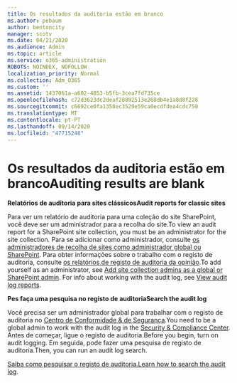```yaml
---
title: Os resultados da auditoria estão em branco
ms.author: pebaum
author: bentoncity
manager: scotv
ms.date: 04/21/2020
ms.audience: Admin
ms.topic: article
ms.service: o365-administration
ROBOTS: NOINDEX, NOFOLLOW
localization_priority: Normal
ms.collection: Adm_O365
ms.custom: ''
ms.assetid: 1437061a-a602-4853-b5fb-3cea7fd735ce
ms.openlocfilehash: c72d3623dc2deaf28892513e268db4e1a8d8f228
ms.sourcegitcommit: c6692ce0fa1358ec3529e59ca0ecdfdea4cdc759
ms.translationtype: MT
ms.contentlocale: pt-PT
ms.lasthandoff: 09/14/2020
ms.locfileid: "47715248"
---
```

# <a name="auditing-results-are-blank"></a><span data-ttu-id="bf8e5-102">Os resultados da auditoria estão em branco</span><span class="sxs-lookup"><span data-stu-id="bf8e5-102">Auditing results are blank</span></span>

 <span data-ttu-id="bf8e5-103">**Relatórios de auditoria para sites clássicos**</span><span class="sxs-lookup"><span data-stu-id="bf8e5-103">**Audit reports for classic sites**</span></span>
  
<span data-ttu-id="bf8e5-104">Para ver um relatório de auditoria para uma coleção do site SharePoint, você deve ser um administrador para a recolha do site.</span><span class="sxs-lookup"><span data-stu-id="bf8e5-104">To view an audit report for a SharePoint site collection, you must be an administrator for the site collection.</span></span> <span data-ttu-id="bf8e5-105">Para se adicionar como administrador, consulte [os administradores de recolha de sites como administrador global ou SharePoint](https://go.microsoft.com/fwlink/?linkid=869390). Para obter informações sobre o trabalho com o registo de auditoria, consulte [os relatórios de registo de auditoria da opinião](https://go.microsoft.com/fwlink/?linkid=395237).</span><span class="sxs-lookup"><span data-stu-id="bf8e5-105">To add yourself as an administrator, see [Add site collection admins as a global or SharePoint admin](https://go.microsoft.com/fwlink/?linkid=869390). For info about working with the audit log, see [View audit log reports](https://go.microsoft.com/fwlink/?linkid=395237).</span></span> 
  
 <span data-ttu-id="bf8e5-106">**Pes faça uma pesquisa no registo de auditoria**</span><span class="sxs-lookup"><span data-stu-id="bf8e5-106">**Search the audit log**</span></span>
  
<span data-ttu-id="bf8e5-107">Você precisa ser um administrador global para trabalhar com o registo de auditoria no [Centro de Conformidade &amp; de Segurança](https://protection.office.com).</span><span class="sxs-lookup"><span data-stu-id="bf8e5-107">You need to be a global admin to work with the audit log in the [Security &amp; Compliance Center](https://protection.office.com).</span></span> <span data-ttu-id="bf8e5-108">Antes de começar, ligue o registo de auditoria.</span><span class="sxs-lookup"><span data-stu-id="bf8e5-108">Before you begin, turn on audit logging.</span></span> <span data-ttu-id="bf8e5-109">Em seguida, pode fazer uma pesquisa de registo de auditoria.</span><span class="sxs-lookup"><span data-stu-id="bf8e5-109">Then, you can run an audit log search.</span></span> 
  
<span data-ttu-id="bf8e5-110">[Saiba como pesquisar o registo de auditoria.](https://go.microsoft.com/fwlink/?linkid=708432)</span><span class="sxs-lookup"><span data-stu-id="bf8e5-110">[Learn how to search the audit log](https://go.microsoft.com/fwlink/?linkid=708432).</span></span>
  

